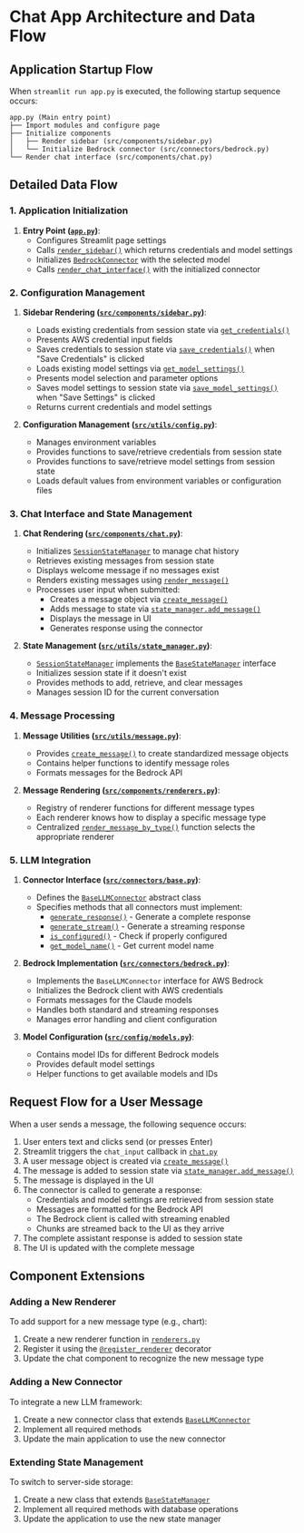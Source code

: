 # Chat App Architecture and Data Flow

## Application Startup Flow

When `streamlit run app.py` is executed, the following startup sequence occurs:

```
app.py (Main entry point)
├── Import modules and configure page
├── Initialize components 
│   ├── Render sidebar (src/components/sidebar.py)
│   └── Initialize Bedrock connector (src/connectors/bedrock.py) 
└── Render chat interface (src/components/chat.py)
```

## Detailed Data Flow

### 1. Application Initialization

1. **Entry Point ([`app.py`](../app.py))**:
   - Configures Streamlit page settings
   - Calls [`render_sidebar()`](../src/components/sidebar.py#L6) which returns credentials and model settings
   - Initializes [`BedrockConnector`](../src/connectors/bedrock.py#L8) with the selected model
   - Calls [`render_chat_interface()`](../src/components/chat.py#L36) with the initialized connector

### 2. Configuration Management

1. **Sidebar Rendering ([`src/components/sidebar.py`](../src/components/sidebar.py))**:
   - Loads existing credentials from session state via [`get_credentials()`](../src/utils/config.py#L16)
   - Presents AWS credential input fields
   - Saves credentials to session state via [`save_credentials()`](../src/utils/config.py#L9) when "Save Credentials" is clicked
   - Loads existing model settings via [`get_model_settings()`](../src/utils/config.py#L28)
   - Presents model selection and parameter options
   - Saves model settings to session state via [`save_model_settings()`](../src/utils/config.py#L24) when "Save Settings" is clicked
   - Returns current credentials and model settings

2. **Configuration Management ([`src/utils/config.py`](../src/utils/config.py))**:
   - Manages environment variables
   - Provides functions to save/retrieve credentials from session state
   - Provides functions to save/retrieve model settings from session state
   - Loads default values from environment variables or configuration files

### 3. Chat Interface and State Management

1. **Chat Rendering ([`src/components/chat.py`](../src/components/chat.py))**:
   - Initializes [`SessionStateManager`](../src/utils/state_manager.py#L18) to manage chat history
   - Retrieves existing messages from session state
   - Displays welcome message if no messages exist
   - Renders existing messages using [`render_message()`](../src/components/chat.py#L8)
   - Processes user input when submitted:
     - Creates a message object via [`create_message()`](../src/utils/message.py#L8)
     - Adds message to state via [`state_manager.add_message()`](../src/utils/state_manager.py#L38)
     - Displays the message in UI
     - Generates response using the connector

2. **State Management ([`src/utils/state_manager.py`](../src/utils/state_manager.py))**:
   - [`SessionStateManager`](../src/utils/state_manager.py#L18) implements the [`BaseStateManager`](../src/utils/state_manager.py#L4) interface
   - Initializes session state if it doesn't exist
   - Provides methods to add, retrieve, and clear messages
   - Manages session ID for the current conversation

### 4. Message Processing

1. **Message Utilities ([`src/utils/message.py`](../src/utils/message.py))**:
   - Provides [`create_message()`](../src/utils/message.py#L8) to create standardized message objects
   - Contains helper functions to identify message roles
   - Formats messages for the Bedrock API

2. **Message Rendering ([`src/components/renderers.py`](../src/components/renderers.py))**:
   - Registry of renderer functions for different message types
   - Each renderer knows how to display a specific message type
   - Centralized [`render_message_by_type()`](../src/components/renderers.py#L66) function selects the appropriate renderer

### 5. LLM Integration

1. **Connector Interface ([`src/connectors/base.py`](../src/connectors/base.py))**:
   - Defines the [`BaseLLMConnector`](../src/connectors/base.py#L4) abstract class
   - Specifies methods that all connectors must implement:
     - [`generate_response()`](../src/connectors/base.py#L8) - Generate a complete response
     - [`generate_stream()`](../src/connectors/base.py#L21) - Generate a streaming response
     - [`is_configured()`](../src/connectors/base.py#L34) - Check if properly configured
     - [`get_model_name()`](../src/connectors/base.py#L43) - Get current model name

2. **Bedrock Implementation ([`src/connectors/bedrock.py`](../src/connectors/bedrock.py))**:
   - Implements the `BaseLLMConnector` interface for AWS Bedrock
   - Initializes the Bedrock client with AWS credentials
   - Formats messages for the Claude models
   - Handles both standard and streaming responses
   - Manages error handling and client configuration

3. **Model Configuration ([`src/config/models.py`](../src/config/models.py))**:
   - Contains model IDs for different Bedrock models
   - Provides default model settings
   - Helper functions to get available models and IDs

## Request Flow for a User Message

When a user sends a message, the following sequence occurs:

1. User enters text and clicks send (or presses Enter)
2. Streamlit triggers the `chat_input` callback in [`chat.py`](../src/components/chat.py#L56)
3. A user message object is created via [`create_message()`](../src/utils/message.py#L8)
4. The message is added to session state via [`state_manager.add_message()`](../src/utils/state_manager.py#L38)
5. The message is displayed in the UI
6. The connector is called to generate a response:
   - Credentials and model settings are retrieved from session state
   - Messages are formatted for the Bedrock API
   - The Bedrock client is called with streaming enabled
   - Chunks are streamed back to the UI as they arrive
7. The complete assistant response is added to session state
8. The UI is updated with the complete message

## Component Extensions

### Adding a New Renderer

To add support for a new message type (e.g., chart):

1. Create a new renderer function in [`renderers.py`](../src/components/renderers.py)
2. Register it using the [`@register_renderer`](../src/components/renderers.py#L12) decorator
3. Update the chat component to recognize the new message type

### Adding a New Connector

To integrate a new LLM framework:

1. Create a new connector class that extends [`BaseLLMConnector`](../src/connectors/base.py#L4)
2. Implement all required methods
3. Update the main application to use the new connector

### Extending State Management

To switch to server-side storage:

1. Create a new class that extends [`BaseStateManager`](../src/utils/state_manager.py#L4)
2. Implement all required methods with database operations
3. Update the application to use the new state manager


